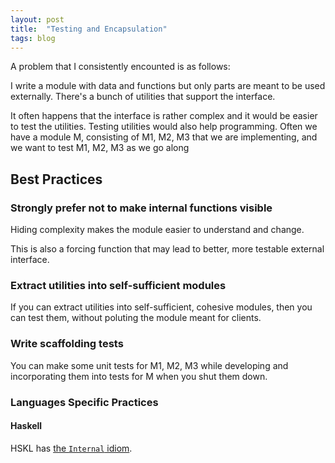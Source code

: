 ```yaml
---
layout: post
title:  "Testing and Encapsulation"
tags: blog
---
```


A problem that I consistently encounted is as follows:

I write a module with data and functions but only parts are meant to be used externally. There's a bunch of utilities that support the interface.

It often happens that the interface is rather complex and it would be easier to test the utilities. Testing utilities would also help programming. Often we have a module M, consisting of M1, M2, M3 that we are implementing, and we want to test M1, M2, M3 as we go along

## Best Practices

### Strongly prefer not to make internal functions visible

Hiding complexity makes the module easier to understand and change.

This is also a forcing function that may lead to better, more testable external interface.

### Extract utilities into self-sufficient modules

If you can extract utilities into self-sufficient, cohesive modules, then you can test them, without poluting the module meant for clients.

### Write scaffolding tests

You can make some unit tests for M1, M2, M3 while developing and incorporating them into tests for M when you shut them down.

### Languages Specific Practices

#### Haskell

HSKL has [the `Internal` idiom](https://stackoverflow.com/questions/14379185/function-privacy-and-unit-testing-haskell).
